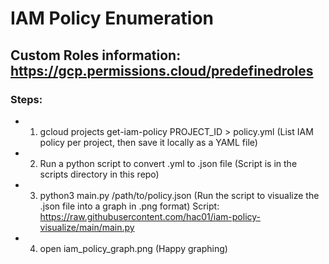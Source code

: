 # IAM Policy Enumeration

## Custom Roles information: https://gcp.permissions.cloud/predefinedroles

### Steps:

 - 1) gcloud projects get-iam-policy PROJECT_ID > policy.yml (List IAM policy per project, then save it locally as a YAML file)

 - 2) Run a python script to convert .yml to .json file (Script is in the scripts directory in this repo)

 - 3) python3 main.py /path/to/policy.json (Run the script to visualize the .json file into a graph in .png format) Script: https://raw.githubusercontent.com/hac01/iam-policy-visualize/main/main.py
  
 - 4) open iam_policy_graph.png (Happy graphing)
